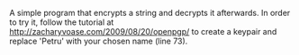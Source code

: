 A simple program that encrypts a string and decrypts it afterwards.
In order to try it, follow the tutorial at http://zacharyvoase.com/2009/08/20/openpgp/ to create a keypair and replace 'Petru'
with your chosen name (line 73).
